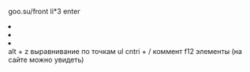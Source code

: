 goo.su/front
li*3 enter <li></li><li></li><li></li>
alt + z выравнивание
по точкам ul
cntri + / коммент
f12 элементы (на сайте можно увидеть)
